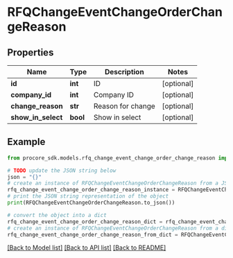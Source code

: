 # RFQChangeEventChangeOrderChangeReason


## Properties

Name | Type | Description | Notes
------------ | ------------- | ------------- | -------------
**id** | **int** | ID | [optional] 
**company_id** | **int** | Company ID | [optional] 
**change_reason** | **str** | Reason for change | [optional] 
**show_in_select** | **bool** | Show in select | [optional] 

## Example

```python
from procore_sdk.models.rfq_change_event_change_order_change_reason import RFQChangeEventChangeOrderChangeReason

# TODO update the JSON string below
json = "{}"
# create an instance of RFQChangeEventChangeOrderChangeReason from a JSON string
rfq_change_event_change_order_change_reason_instance = RFQChangeEventChangeOrderChangeReason.from_json(json)
# print the JSON string representation of the object
print(RFQChangeEventChangeOrderChangeReason.to_json())

# convert the object into a dict
rfq_change_event_change_order_change_reason_dict = rfq_change_event_change_order_change_reason_instance.to_dict()
# create an instance of RFQChangeEventChangeOrderChangeReason from a dict
rfq_change_event_change_order_change_reason_from_dict = RFQChangeEventChangeOrderChangeReason.from_dict(rfq_change_event_change_order_change_reason_dict)
```
[[Back to Model list]](../README.md#documentation-for-models) [[Back to API list]](../README.md#documentation-for-api-endpoints) [[Back to README]](../README.md)


